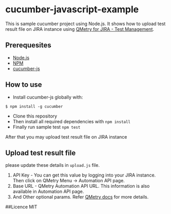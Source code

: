
# cucumber-javascript-example

This is sample cucumber project using Node.js. It shows how to upload test result file on JIRA instance using [QMetry for JIRA - Test Management](https://marketplace.atlassian.com/plugins/com.infostretch.QmetryTestManager/cloud/overview).  


## Prerequesites

* [Node.js](http://nodejs.org)
* [NPM](http://npmjs.org)
* [cucumber-js](https://github.com/cucumber/cucumber-js)

## How to use

* Install cucumber-js globally with:
``` shell
$ npm install -g cucumber
```
* Clone this repository
* Then install all required dependencies with `npm install`
* Finally run sample test `npm test`

After that you may upload test result file on JIRA instance 

## Upload test result file

please update these details in `upload.js` file. 
1. API Key - You can get this value by logging into your JIRA instance. Then click on QMetry Menu -> Automation API page. 
2. Base URL - QMetry Automation API URL. This information is also available in Automation API page. 
3. And Other optional params. Refer [QMetry docs](https://qmetrytestdocs.atlassian.net/wiki/) for more details.

##Licence
MIT

